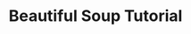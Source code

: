 ---
title: Beautiful Soup Tutorial
layout: page
img: /assets/img/soup.png
redirect: http://programminghistorian.org/lessons/intro-to-beautiful-soup
description: Tutorial on using Beautiful Soup, published in the Programing Historian.
importance: 2
---